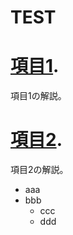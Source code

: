 

# TEST

# [項目1](./another.html).
項目1の解説。

# [項目2](./dir1/another2.html).
項目2の解説。

* aaa
* bbb
  * ccc
  * ddd
